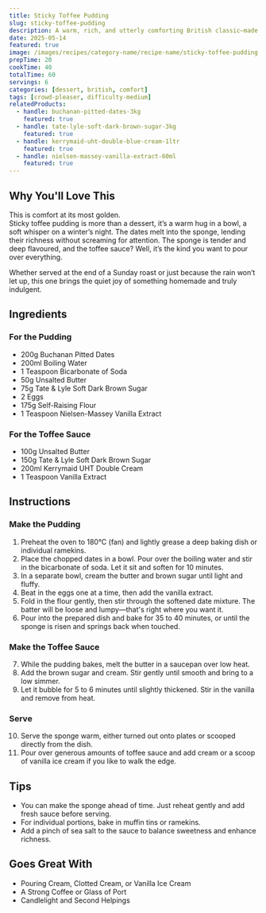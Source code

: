 ```yaml
---
title: Sticky Toffee Pudding
slug: sticky-toffee-pudding
description: A warm, rich, and utterly comforting British classic—made with plump pitted dates and smothered in a buttery toffee sauce. Best served steaming with cream.
date: 2025-05-14
featured: true
image: /images/recipes/category-name/recipe-name/sticky-toffee-pudding.webp
prepTime: 20
cookTime: 40
totalTime: 60
servings: 6
categories: [dessert, british, comfort]
tags: [crowd-pleaser, difficulty-medium]
relatedProducts:
  - handle: buchanan-pitted-dates-3kg
    featured: true
  - handle: tate-lyle-soft-dark-brown-sugar-3kg
    featured: true
  - handle: kerrymaid-uht-double-blue-cream-1ltr
    featured: true
  - handle: nielsen-massey-vanilla-extract-60ml
    featured: true
---
```


## Why You'll Love This

This is comfort at its most golden.  
Sticky toffee pudding is more than a dessert, it’s a warm hug in a bowl, a soft whisper on a winter’s night. The dates melt into the sponge, lending their richness without screaming for attention. The sponge is tender and deep flavoured, and the toffee sauce? Well, it’s the kind you want to pour over everything.

Whether served at the end of a Sunday roast or just because the rain won’t let up, this one brings the quiet joy of something homemade and truly indulgent.

## Ingredients

### For the Pudding

- 200g Buchanan Pitted Dates  
- 200ml Boiling Water  
- 1 Teaspoon Bicarbonate of Soda  
- 50g Unsalted Butter  
- 75g Tate & Lyle Soft Dark Brown Sugar  
- 2 Eggs  
- 175g Self-Raising Flour  
- 1 Teaspoon Nielsen-Massey Vanilla Extract  

### For the Toffee Sauce

- 100g Unsalted Butter  
- 150g Tate & Lyle Soft Dark Brown Sugar  
- 200ml Kerrymaid UHT Double Cream  
- 1 Teaspoon Vanilla Extract  

## Instructions

### Make the Pudding

1. Preheat the oven to 180°C (fan) and lightly grease a deep baking dish or individual ramekins.
2. Place the chopped dates in a bowl. Pour over the boiling water and stir in the bicarbonate of soda. Let it sit and soften for 10 minutes.
3. In a separate bowl, cream the butter and brown sugar until light and fluffy.
4. Beat in the eggs one at a time, then add the vanilla extract.
5. Fold in the flour gently, then stir through the softened date mixture. The batter will be loose and lumpy—that's right where you want it.
6. Pour into the prepared dish and bake for 35 to 40 minutes, or until the sponge is risen and springs back when touched.

### Make the Toffee Sauce

7. While the pudding bakes, melt the butter in a saucepan over low heat.
8. Add the brown sugar and cream. Stir gently until smooth and bring to a low simmer.
9. Let it bubble for 5 to 6 minutes until slightly thickened. Stir in the vanilla and remove from heat.

### Serve

10. Serve the sponge warm, either turned out onto plates or scooped directly from the dish.
11. Pour over generous amounts of toffee sauce and add cream or a scoop of vanilla ice cream if you like to walk the edge.

## Tips

- You can make the sponge ahead of time. Just reheat gently and add fresh sauce before serving.  
- For individual portions, bake in muffin tins or ramekins.  
- Add a pinch of sea salt to the sauce to balance sweetness and enhance richness.

## Goes Great With

- Pouring Cream, Clotted Cream, or Vanilla Ice Cream  
- A Strong Coffee or Glass of Port  
- Candlelight and Second Helpings